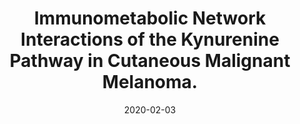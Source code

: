---
link: https://doi.org/10.3389/fonc.2020.00051
journal: Frontiers in Oncology
title: "Immunometabolic Network Interactions of the Kynurenine Pathway in Cutaneous Malignant Melanoma."
date: 2020-02-03
authors: Rad Pour, S., Morikawa, H., Kiani, N.A., Gomez-Cabrero, D., Hayes, A., Zheng, X., Pernemalm, M., Lehtiö, J., Mole, D.J., Hansson, J., Eriksson, H., Tegnér, J.
---